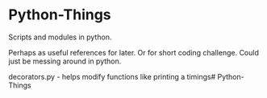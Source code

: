 # Python-Things
Scripts and modules in python.

Perhaps as useful references for later. Or for short coding challenge. Could just be messing around in python.

decorators.py - helps modify functions like printing a timings# Python-Things
